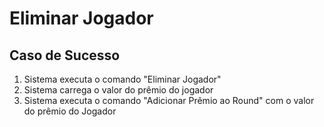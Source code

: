 # Eliminar Jogador

## Caso de Sucesso
1. Sistema executa o comando "Eliminar Jogador"
2. Sistema carrega o valor do prêmio do jogador
3. Sistema executa o comando "Adicionar Prêmio ao Round" com o valor do prêmio do Jogador
